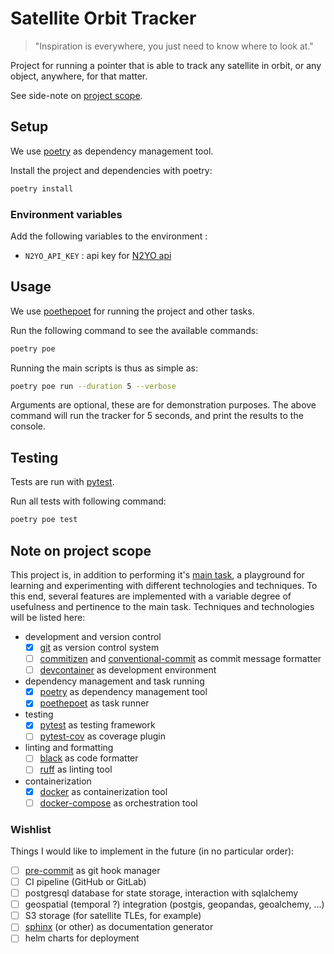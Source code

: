 # Satellite Orbit Tracker

> "Inspiration is everywhere, you just need to know where to look at."

Project for running a pointer that is able to track any satellite in orbit, or any object, anywhere, for that matter.

See side-note on [project scope](#note-on-project-scope).


## Setup

We use [poetry](https://python-poetry.org/docs/) as dependency management tool.

Install the project and dependencies with poetry:

```bash
poetry install
```

### Environment variables

Add the following variables to the environment :

- `N2YO_API_KEY` : api key for [N2YO api](https://www.n2yo.com/api/)

## Usage

We use [poethepoet](https://poethepoet.natn.io/) for running the project and other tasks.

Run the following command to see the available commands:

```bash
poetry poe
```

Running the main scripts is thus as simple as:

```bash
poetry poe run --duration 5 --verbose
```

Arguments are optional, these are for demonstration purposes.
The above command will run the tracker for 5 seconds, and print the results to the console.

## Testing

Tests are run with [pytest](https://docs.pytest.org/).

Run all tests with following command:

```bash
poetry poe test
```

## Note on project scope

This project is, in addition to performing it's [main task](#satellite-orbit-tracker), a playground for learning and experimenting with different technologies and techniques. To this end, several features are implemented with a variable degree of usefulness and pertinence to the main task. Techniques and technologies will be listed here:

- development and version control
    - [x] [git](https://git-scm.com/) as version control system
    - [ ] [commitizen](https://commitizen-tools.github.io/commitizen/) and [conventional-commit](https://www.conventionalcommits.org/) as commit message formatter
    - [ ] [devcontainer](https://code.visualstudio.com/docs/devcontainers/containers) as development environment
- dependency management and task running
    - [x] [poetry](https://python-poetry.org/docs/) as dependency management tool
    - [x] [poethepoet](https://poethepoet.natn.io/) as task runner
- testing
    - [x] [pytest](https://docs.pytest.org/) as testing framework
    - [ ] [pytest-cov](https://pytest-cov.readthedocs.io/en/latest/) as coverage plugin
- linting and formatting
    - [ ] [black](https://black.readthedocs.io/en/stable/) as code formatter
    - [ ] [ruff](https://github.com/charliermarsh/ruff) as linting tool
- containerization
    - [x] [docker](https://docs.docker.com/) as containerization tool
    - [ ] [docker-compose](https://docs.docker.com/compose/) as orchestration tool

### Wishlist

Things I would like to implement in the future (in no particular order):

- [ ] [pre-commit](https://pre-commit.com/) as git hook manager
- [ ] CI pipeline (GitHub or GitLab)
- [ ] postgresql database for state storage, interaction with sqlalchemy
- [ ] geospatial (temporal ?) integration (postgis, geopandas, geoalchemy, ...)
- [ ] S3 storage (for satellite TLEs, for example)
- [ ] [sphinx](https://www.sphinx-doc.org/en/master/) (or other) as documentation generator
- [ ] helm charts for deployment
